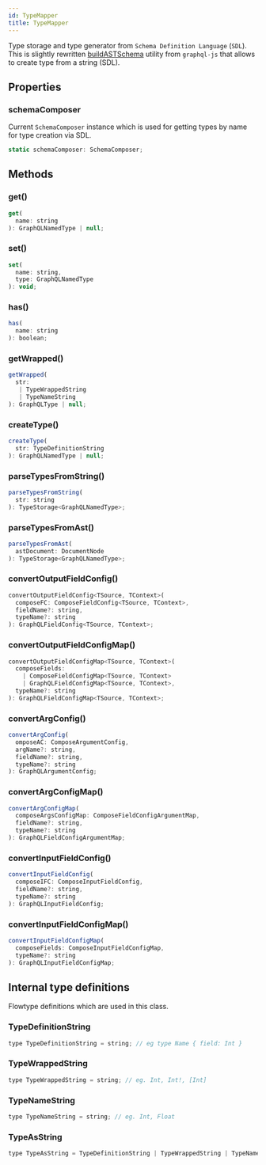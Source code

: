 ```yaml
---
id: TypeMapper
title: TypeMapper
---
```


Type storage and type generator from `Schema Definition Language` (`SDL`). This is slightly rewritten [buildASTSchema](https://github.com/graphql/graphql-js/blob/master/src/utilities/buildASTSchema.js) utility from `graphql-js` that allows to create type from a string (SDL).

## Properties

### schemaComposer

Current `SchemaComposer` instance which is used for getting types by name for type creation via SDL.

```js
static schemaComposer: SchemaComposer;
```

## Methods

### get()

```js
get(
  name: string
): GraphQLNamedType | null;
```

### set()

```js
set(
  name: string,
  type: GraphQLNamedType
): void;
```

### has()

```js
has(
  name: string
): boolean;
```

### getWrapped()

```js
getWrapped(
  str:
   | TypeWrappedString
   | TypeNameString
): GraphQLType | null;
```

### createType()

```js
createType(
  str: TypeDefinitionString
): GraphQLNamedType | null;
```

### parseTypesFromString()

```js
parseTypesFromString(
  str: string
): TypeStorage<GraphQLNamedType>;
```

### parseTypesFromAst()

```js
parseTypesFromAst(
  astDocument: DocumentNode
): TypeStorage<GraphQLNamedType>;
```

### convertOutputFieldConfig()

```js
convertOutputFieldConfig<TSource, TContext>(
  composeFC: ComposeFieldConfig<TSource, TContext>,
  fieldName?: string,
  typeName?: string
): GraphQLFieldConfig<TSource, TContext>;
```

### convertOutputFieldConfigMap()

```js
convertOutputFieldConfigMap<TSource, TContext>(
  composeFields:
    | ComposeFieldConfigMap<TSource, TContext>
    | GraphQLFieldConfigMap<TSource, TContext>,
  typeName?: string
): GraphQLFieldConfigMap<TSource, TContext>;
```

### convertArgConfig()

```js
convertArgConfig(
  omposeAC: ComposeArgumentConfig,
  argName?: string,
  fieldName?: string,
  typeName?: string
): GraphQLArgumentConfig;
```

### convertArgConfigMap()

```js
convertArgConfigMap(
  composeArgsConfigMap: ComposeFieldConfigArgumentMap,
  fieldName?: string,
  typeName?: string
): GraphQLFieldConfigArgumentMap;
```

### convertInputFieldConfig()

```js
convertInputFieldConfig(
  composeIFC: ComposeInputFieldConfig,
  fieldName?: string,
  typeName?: string
): GraphQLInputFieldConfig;
```

### convertInputFieldConfigMap()

```js
convertInputFieldConfigMap(
  composeFields: ComposeInputFieldConfigMap,
  typeName?: string
): GraphQLInputFieldConfigMap;
```

## Internal type definitions

Flowtype definitions which are used in this class.

### TypeDefinitionString

```js
type TypeDefinitionString = string; // eg type Name { field: Int }
```

### TypeWrappedString

```js
type TypeWrappedString = string; // eg. Int, Int!, [Int]
```

### TypeNameString

```js
type TypeNameString = string; // eg. Int, Float
```

### TypeAsString

```js
type TypeAsString = TypeDefinitionString | TypeWrappedString | TypeNameString;
```